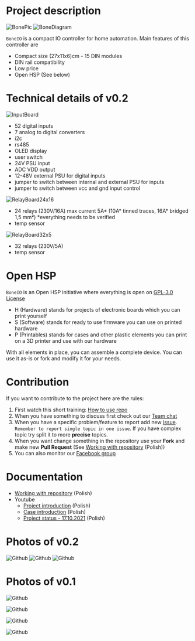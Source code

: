 # Project description

![BonePic](.resources/boneIO_v0.2render.png?raw=true)
![BoneDiagram](.resources/boneio.drawio.png?raw=true)

`BoneIO` is a compact IO controller for home automation. Main features of this controller are

- Compact size (27x11x6)cm - 15 DIN modules
- DIN rail compatibility
- Low price
- Open HSP (See below)

# Technical details of v0.2

![InputBoard](.resources/input_board_text.png?raw=true)

- 52 digital inputs
- 7 analog to digital converters
- i2c
- rs485
- OLED display
- user switch
- 24V PSU input
- ADC VDD output
- 12-48V external PSU for digital inputs
- jumper to switch between internal and external PSU for inputs
- jumper to switch between vcc and gnd input control

![RelayBoard24x16](.resources/relay_board_24x16A_text.png?raw=true)

- 24 relays (230V/16A) max current 5A* (10A* tinned traces, 16A* bridged 1,5 mm²) *everything needs to be verified
- temp sensor

![RelayBoard32x5](.resources/relay_board_32x5A_text.png?raw=true)

- 32 relays (230V/5A)
- temp sensor

# Open HSP

`BoneIO` is an Open HSP initiative where everything is open on [GPL-3.0 License](https://github.com/maciejk1984/boneIO/blob/main/LICENSE)

- H (Hardware) stands for projects of electronic boards which you can print yourself
- S (Software) stands for ready to use firmware you can use on printed hardware
- P (Printables) stands for cases and other plastic elements you can print on a 3D printer and use with our hardware

With all elements in place, you can assemble a complete device. You can use it as-is or fork and modify it for your needs.

# Contribution

If you want to contribute to the project here are the rules:

1. First watch this short training: [How to use repo](https://www.youtube.com/watch?v=aY7B_t2UZy4)
2. When you have something to discuss first check out our [Team chat](https://discord.gg/PsrXEz9CBp)
3. When you have a specific problem/feature to report add new [issue](https://github.com/maciejk1984/boneIO/issues). `Remember to report single topic in one issue`. If you have complex topic try split it to more **precise** topics.
4. When you want change something in the repository use your **Fork** and make new **Pull Request** (See [Working with repository](.docs/github.md) (Polish))
5. You can also monitor our [Facebook group](https://www.facebook.com/groups/boneio)

# Documentation

- [Working with repository](.docs/github.md) (Polish)
- Youtube
  - [Project introduction](https://www.youtube.com/watch?v=_EIppBDZWvk) (Polish)
  - [Case introduction](https://www.youtube.com/watch?v=QjhMvNn7mG0) (Polish)
  - [Project status - 17.10.2021](https://www.youtube.com/watch?v=6J2S1L4vNMw) (Polish) 

# Photos of v0.2
![Github](.resources/boneIO_v0.2_assembly.jpg?raw=true) 
![Github](.resources/boneIO_v0.2_full_without_case.jpg?raw=true) 
![Github](.resources/boneIO_v0.2_relays.jpg?raw=true) 

# Photos of v0.1

![Github](.resources/bone_relays.jpg?raw=true)

![Github](.resources/bone_view.jpg?raw=true)

![Github](.resources/bone_inputs.jpg?raw=true)

![Github](.resources/bone_din.jpg?raw=true)

